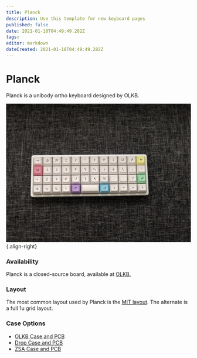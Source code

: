 ```yaml
---
title: Planck
description: Use this template for new keyboard pages
published: false
date: 2021-01-18T04:49:49.282Z
tags: 
editor: markdown
dateCreated: 2021-01-18T04:49:49.282Z
---
```


# Planck

Planck is a unibody ortho keyboard designed by OLKB.

![planck.jpg](Boards/images/planck.jpg){.align-right}

### Availability

Planck is a closed-source board, available at [OLKB.](https://olkb.com/collections/planck)

### Layout

The most common layout used by Planck is the [MIT layout](http://www.keyboard-layout-editor.com/##@@_a:7%3B&=Tab&=Q&=W&=E&=R&=T&=Y&=U&=I&=O&=P&=Back%20Space%3B&@=Esc&=A&=S&=D&=F&=G&=H&=J&=K&=L&=%2F%3B&='%3B&@=Shift&=Z&=X&=C&=V&=B&=N&=M&=,&=.&=%2F%2F&=Return%3B&@=&=Ctrl&=Alt&=Super&=%2F&dArr%2F%3B&_w:2%3B&=&=%2F&uArr%2F%3B&=%2F&larr%2F%3B&=%2F&darr%2F%3B&=%2F&uarr%2F%3B&=%2F&rarr%2F). The alternate is a full 1u grid layout.

### Case Options

*   [OLKB Case and PCB](https://olkb.com/collections/planck)
*   [Drop Case and PCB](https://drop.com/buy/planck-mechanical-keyboard?mode=guest_open&pc=NWHIAQUKVWVUBOHKWHMQQXOS&clickid=XSS2v01HKxyLTfbwUx0Mo372UkEUpaR5W3aESY0&irgwc=1&utm_term=252901&utm_content=OLKB&utm_medium=affiliate&utm_source=impactradius&utm_placement=&utm_keyword=&mode=shop_open)
*   [ZSA Case and PCB](https://ergodox-ez.com/pages/planck)